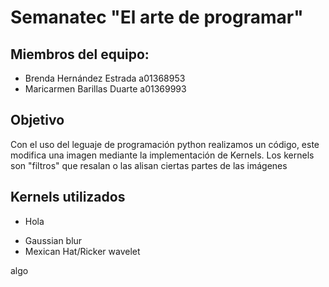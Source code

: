 # Semanatec "El arte de programar"

## Miembros del equipo:
- Brenda Hernández Estrada a01368953
- Maricarmen Barillas Duarte a01369993

## Objetivo
Con el uso del leguaje de programación python realizamos un código, este modifica una imagen mediante la implementación de Kernels. Los kernels son "filtros" que resalan  o las alisan ciertas partes de las imágenes 

## Kernels utilizados
* Hola
- Gaussian blur
- Mexican Hat/Ricker wavelet

algo